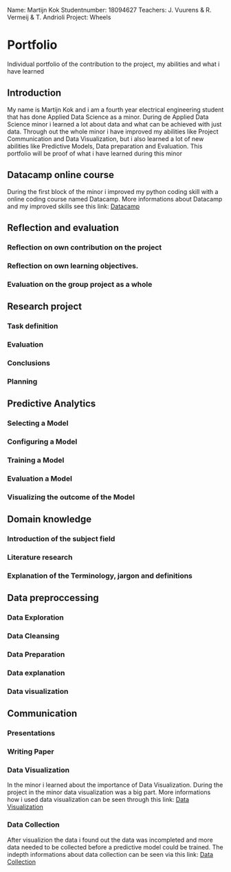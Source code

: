 Name: Martijn Kok
Studentnumber: 18094627
Teachers: J. Vuurens &  R. Vermeij & T. Andrioli
Project: Wheels

# Portfolio
Individual portfolio of the contribution to the project, my abilities and what i have learned

## Introduction
My name is Martijn Kok and i am a fourth year electrical engineering student that has done Applied Data Science as a minor. During de Applied Data Science minor i learned a lot about data and what can be achieved with just data. Through out the whole minor i have improved my abilities like Project Communication and Data Visualization, but i also learned a lot of new abilities like Predictive Models, Data preparation and Evaluation. This portfolio will be proof of what i have learned during this minor


## Datacamp online course
During the first block of the minor i improved my python coding skill with a online coding course named Datacamp. More informations about Datacamp and my improved skills see this link: [Datacamp](Datacamp/)


## Reflection and evaluation

### Reflection on own contribution on the project 
### Reflection on own learning objectives.
### Evaluation on the group project as a whole



## Research project

### Task definition

### Evaluation

### Conclusions

### Planning



## Predictive Analytics

### Selecting a Model

### Configuring a Model

### Training a Model

### Evaluation a Model

### Visualizing the outcome of the Model



## Domain knowledge

### Introduction of the subject field

### Literature research

### Explanation of the Terminology, jargon and definitions



## Data preproccessing 

### Data Exploration

### Data Cleansing

### Data Preparation

### Data explanation

### Data visualization



## Communication

### Presentations

### Writing Paper

### Data Visualization
In the minor i learned about the importance of Data Visualization. During the project in the minor data visualization was a big part. More informations how i used data visualization can be seen through this link: [Data Visualization](Data_Visualization/)

### Data Collection
After visualizion the data i found out the data was incompleted and more data needed to be collected before a predictive model could be trained. The indepth informations about data collection can be seen via this link: [Data Collection](Data_Collection/)
